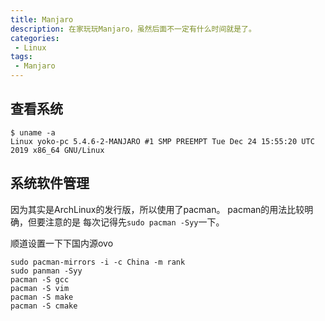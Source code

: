 ```yaml
---
title: Manjaro
description: 在家玩玩Manjaro，虽然后面不一定有什么时间就是了。
categories:
 - Linux
tags:
 - Manjaro
---
```


## 查看系统
```
$ uname -a
Linux yoko-pc 5.4.6-2-MANJARO #1 SMP PREEMPT Tue Dec 24 15:55:20 UTC 2019 x86_64 GNU/Linux
```

## 系统软件管理

因为其实是ArchLinux的发行版，所以使用了pacman。
pacman的用法比较明确，但要注意的是
每次记得先`sudo pacman -Syy`一下。

顺道设置一下下国内源ovo
```
sudo pacman-mirrors -i -c China -m rank
sudo panman -Syy
pacman -S gcc
pacman -S vim
pacman -S make
pacman -S cmake
```

